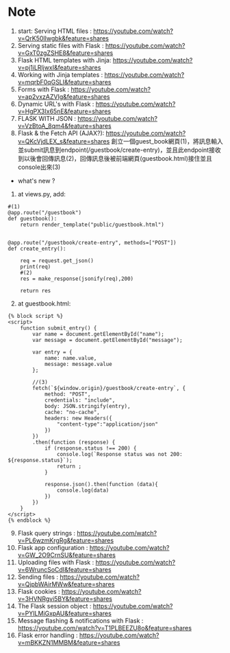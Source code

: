# Note
1. start: Serving HTML files : https://youtube.com/watch?v=QrK50lIwgbk&feature=shares
2. Serving static files with Flask : https://youtube.com/watch?v=GxT0zgZSHE8&feature=shares
3. Flask HTML templates with Jinja: https://youtube.com/watch?v=pj1iLRljwxI&feature=shares
4. Working with Jinja templates : https://youtube.com/watch?v=mqrbF0qGSLI&feature=shares
5. Forms with Flask : https://youtube.com/watch?v=ap2vxzAZVIg&feature=shares
6. Dynamic URL's with Flask : https://youtube.com/watch?v=HgPX3Ix65nE&feature=shares
7. FLASK WITH JSON : https://youtube.com/watch?v=VzBtoA_8qm4&feature=shares
8. Flask & the Fetch API (AJAX?): https://youtube.com/watch?v=QKcVjdLEX_s&feature=shares
創立一個guest_book網頁(1)，將訊息輸入並submit訊息到endpoint(/guestbook/create-entry)，並且此endpoint接收到以後會回傳訊息(2)，回傳訊息後被前端網頁(guestbook.html)接住並且console出來(3)
* what's new ?
1. at views.py, add:
```
#(1)
@app.route("/guestbook")
def guestbook():
    return render_template("public/guestbook.html")


@app.route("/guestbook/create-entry", methods=["POST"])
def create_entry():

    req = request.get_json()
    print(req)
    #(2)
    res = make_response(jsonify(req),200)

    return res
```
2. at guestbook.html:
```
{% block script %}
<script>
    function submit_entry() {
        var name = document.getElementById("name");
        var message = document.getElementById("message");

        var entry = {
            name: name.value,
            message: message.value
        };

        //(3)
        fetch(`${window.origin}/guestbook/create-entry`, {
            method: "POST",
            credentials: "include",
            body: JSON.stringify(entry),
            cache: "no-cache",
            headers: new Headers({
                "content-type":"application/json"
            })
        })
        .then(function (response) {
            if (response.status !== 200) {
                console.log(`Response status was not 200: ${response.status}`);
                return ;
            }

            response.json().then(function (data){
                console.log(data)
            })
        })
    }
</script>
{% endblock %}
```
9. Flask query strings : https://youtube.com/watch?v=PL6wzmKrgRg&feature=shares
10. Flask app configuration : https://youtube.com/watch?v=GW_2O9CrnSU&feature=shares
11. Uploading files with Flask : https://youtube.com/watch?v=6WruncSoCdI&feature=shares
12. Sending files : https://youtube.com/watch?v=QjpbWAirMWw&feature=shares
13. Flask cookies : https://youtube.com/watch?v=3HVNRgvi5BY&feature=shares
14. The Flask session object : https://youtube.com/watch?v=PYILMiGxpAU&feature=shares
15. Message flashing & notifications with Flask : https://youtube.com/watch?v=T1PLBEEZU8o&feature=shares
16. Flask error handling : https://youtube.com/watch?v=mBKKZN1MMBM&feature=shares